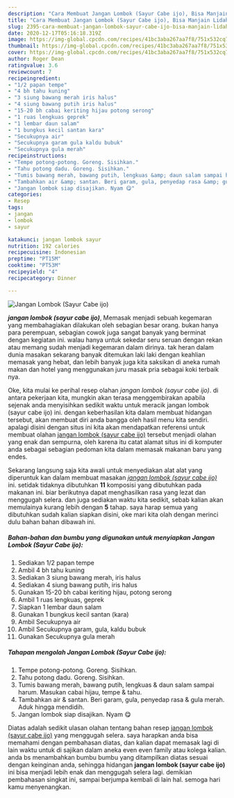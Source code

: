 ```yaml
---
description: "Cara Membuat Jangan Lombok (Sayur Cabe ijo), Bisa Manjain Lidah"
title: "Cara Membuat Jangan Lombok (Sayur Cabe ijo), Bisa Manjain Lidah"
slug: 2395-cara-membuat-jangan-lombok-sayur-cabe-ijo-bisa-manjain-lidah
date: 2020-12-17T05:16:18.319Z
image: https://img-global.cpcdn.com/recipes/41bc3aba267aa7f8/751x532cq70/jangan-lombok-sayur-cabe-ijo-foto-resep-utama.jpg
thumbnail: https://img-global.cpcdn.com/recipes/41bc3aba267aa7f8/751x532cq70/jangan-lombok-sayur-cabe-ijo-foto-resep-utama.jpg
cover: https://img-global.cpcdn.com/recipes/41bc3aba267aa7f8/751x532cq70/jangan-lombok-sayur-cabe-ijo-foto-resep-utama.jpg
author: Roger Dean
ratingvalue: 3.6
reviewcount: 7
recipeingredient:
- "1/2 papan tempe"
- "4 bh tahu kuning"
- "3 siung bawang merah iris halus"
- "4 siung bawang putih iris halus"
- "15-20 bh cabai keriting hijau potong serong"
- "1 ruas lengkuas geprek"
- "1 lembar daun salam"
- "1 bungkus kecil santan kara"
- "Secukupnya air"
- "Secukupnya garam gula kaldu bubuk"
- "Secukupnya gula merah"
recipeinstructions:
- "Tempe potong-potong. Goreng. Sisihkan."
- "Tahu potong dadu. Goreng. Sisihkan."
- "Tumis bawang merah, bawang putih, lengkuas &amp; daun salam sampai harum. Masukan cabai hijau, tempe &amp; tahu."
- "Tambahkan air &amp; santan. Beri garam, gula, penyedap rasa &amp; gula merah. Aduk hingga mendidih."
- "Jangan lombok siap disajikan. Nyam 😋"
categories:
- Resep
tags:
- jangan
- lombok
- sayur

katakunci: jangan lombok sayur 
nutrition: 192 calories
recipecuisine: Indonesian
preptime: "PT15M"
cooktime: "PT53M"
recipeyield: "4"
recipecategory: Dinner

---
```



![Jangan Lombok (Sayur Cabe ijo)](https://img-global.cpcdn.com/recipes/41bc3aba267aa7f8/751x532cq70/jangan-lombok-sayur-cabe-ijo-foto-resep-utama.jpg)

<b><i>jangan lombok (sayur cabe ijo)</i></b>, Memasak menjadi sebuah kegemaran yang membahagiakan dilakukan oleh sebagian besar orang. bukan hanya para perempuan, sebagian cowok juga sangat banyak yang berminat dengan kegiatan ini. walau hanya untuk sekedar seru seruan dengan rekan atau memang sudah menjadi kegemaran dalam dirinya. tak heran dalam dunia masakan sekarang banyak ditemukan laki laki dengan keahlian memasak yang hebat, dan lebih banyak juga kita saksikan di aneka rumah makan dan hotel yang menggunakan juru masak pria sebagai koki terbaik nya.



Oke, kita mulai ke perihal resep olahan <i>jangan lombok (sayur cabe ijo)</i>. di antara pekerjaan kita, mungkin akan terasa menggembirakan apabila sejenak anda menyisihkan sedikit waktu untuk meracik jangan lombok (sayur cabe ijo) ini. dengan keberhasilan kita dalam membuat hidangan tersebut, akan membuat diri anda bangga oleh hasil menu kita sendiri. apalagi disini dengan situs ini kita akan mendapatkan referensi untuk membuat olahan <u>jangan lombok (sayur cabe ijo)</u> tersebut menjadi olahan yang enak dan sempurna, oleh karena itu catat alamat situs ini di komputer anda sebagai sebagian pedoman kita dalam memasak makanan baru yang endes.


Sekarang langsung saja kita awali untuk menyediakan alat alat yang diperuntuk kan dalam membuat masakan <u><i>jangan lombok (sayur cabe ijo)</i></u> ini. setidak tidaknya dibutuhkan <b>11</b> komposisi yang dibutuhkan pada makanan ini. biar berikutnya dapat menghasilkan rasa yang lezat dan menggugah selera. dan juga sediakan waktu kita sedikit, sebab kalian akan memulainya kurang lebih dengan <b>5</b> tahap. saya harap semua yang dibutuhkan sudah kalian siapkan disini, oke mari kita olah dengan merinci dulu bahan bahan dibawah ini.

<!--inarticleads1-->

##### Bahan-bahan dan bumbu yang digunakan untuk menyiapkan Jangan Lombok (Sayur Cabe ijo):

1. Sediakan 1/2 papan tempe
1. Ambil 4 bh tahu kuning
1. Sediakan 3 siung bawang merah, iris halus
1. Sediakan 4 siung bawang putih, iris halus
1. Gunakan 15-20 bh cabai keriting hijau, potong serong
1. Ambil 1 ruas lengkuas, geprek
1. Siapkan 1 lembar daun salam
1. Gunakan 1 bungkus kecil santan (kara)
1. Ambil Secukupnya air
1. Ambil Secukupnya garam, gula, kaldu bubuk
1. Gunakan Secukupnya gula merah




<!--inarticleads2-->

##### Tahapan mengolah Jangan Lombok (Sayur Cabe ijo):

1. Tempe potong-potong. Goreng. Sisihkan.
1. Tahu potong dadu. Goreng. Sisihkan.
1. Tumis bawang merah, bawang putih, lengkuas &amp; daun salam sampai harum. Masukan cabai hijau, tempe &amp; tahu.
1. Tambahkan air &amp; santan. Beri garam, gula, penyedap rasa &amp; gula merah. Aduk hingga mendidih.
1. Jangan lombok siap disajikan. Nyam 😋




Diatas adalah sedikit ulasan olahan tentang bahan resep <u>jangan lombok (sayur cabe ijo)</u> yang menggugah selera. saya harapkan anda bisa memahami dengan pembahasan diatas, dan kalian dapat memasak lagi di lain waktu untuk di sajikan dalam aneka even even family atau kolega kalian. anda bs menambahkan bumbu bumbu yang ditampilkan diatas sesuai dengan keinginan anda, sehingga hidangan <b>jangan lombok (sayur cabe ijo)</b> ini bisa menjadi lebih enak dan menggugah selera lagi. demikian pembahasan singkat ini, sampai berjumpa kembali di lain hal. semoga hari kamu menyenangkan.
